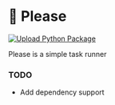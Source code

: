 # 🙏 Please

[![Upload Python Package](https://github.com/av1ppp/please/actions/workflows/python-publish.yml/badge.svg)](https://github.com/av1ppp/please/actions/workflows/python-publish.yml)

Please is a simple task runner

### TODO

- Add dependency support
